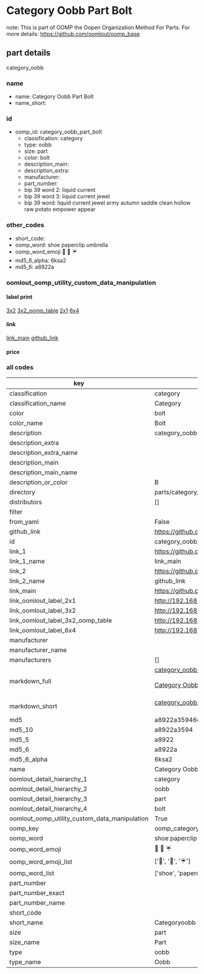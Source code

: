 # Category Oobb Part Bolt  

note: This is part of OOMP the Oopen Organization Method For Parts. For more details: https://github.com/oomlout/oomp_base

##  part details



category_oobb

### name
* name: Category Oobb Part Bolt
* name_short: 
### id
* oomp_id: category_oobb_part_bolt
  * classification: category
  * type: oobb
  * size: part
  * color: bolt
  * description_main: 
  * description_extra: 
  * manufacturer: 
  * part_number: 
  * bip 39 word 2: liquid current
  * bip 39 word 3: liquid current jewel
  * bip 39 word: liquid current jewel army autumn saddle clean hollow raw potato empower appear

### other_codes
* short_code: 
* oomp_word: shoe paperclip umbrella
* oomp_word_emoji :shoe: :paperclip: :umbrella:
* md5_6_alpha: 6ksa2
* md5_6: a8922a






### oomlout_oomp_utility_custom_data_manipulation
#### label print
[3x2](http://192.168.1.245:1112/?label=oomp%206ksa2)
[3x2_oomp_table](http://192.168.1.107:1112/?label=oomp%206ksa2)
[2x1](http://192.168.1.242:1112/?label=oomp%206ksa2)
[6x4](http://192.168.1.55:1112/?label=oomp%206ksa2)    

#### link

[link_main](https://github.com/oomlout/oomlout_oomp_current_version_messy/tree/main/parts/category_oobb_part_bolt) [github_link](https://github.com/oomlout/oomlout_oomp_part_src/tree/main/parts/category_oobb_part_bolt)                             

#### price







### all codes 
| key | value |  
| --- | --- |  
| classification | category |  
| classification_name | Category |  
| color | bolt |  
| color_name | Bolt |  
| description | category_oobb |  
| description_extra |  |  
| description_extra_name |  |  
| description_main |  |  
| description_main_name |  |  
| description_or_color | B  |  
| directory | parts/category_oobb_part_bolt |  
| distributors | [] |  
| filter |  |  
| from_yaml | False |  
| github_link | https://github.com/oomlout/oomlout_oomp_part_src/tree/main/parts/category_oobb_part_bolt |  
| id | category_oobb_part_bolt |  
| link_1 | https://github.com/oomlout/oomlout_oomp_current_version_messy/tree/main/parts/category_oobb_part_bolt |  
| link_1_name | link_main |  
| link_2 | https://github.com/oomlout/oomlout_oomp_part_src/tree/main/parts/category_oobb_part_bolt |  
| link_2_name | github_link |  
| link_main | https://github.com/oomlout/oomlout_oomp_current_version_messy/tree/main/parts/category_oobb_part_bolt |  
| link_oomlout_label_2x1 | http://192.168.1.242:1112/?label=oomp%206ksa2 |  
| link_oomlout_label_3x2 | http://192.168.1.245:1112/?label=oomp%206ksa2 |  
| link_oomlout_label_3x2_oomp_table | http://192.168.1.107:1112/?label=oomp%206ksa2 |  
| link_oomlout_label_6x4 | http://192.168.1.55:1112/?label=oomp%206ksa2 |  
| manufacturer |  |  
| manufacturer_name |  |  
| manufacturers | [] |  
| markdown_full | [category_oobb_part_bolt](https://github.com/oomlout/oomlout_oomp_current_version_messy/tree/main/parts/category_oobb_part_bolt)<br>[](https://github.com/oomlout/oomlout_oomp_current_version_messy/tree/main/parts/category_oobb_part_bolt)<br>[Category Oobb Part Bolt](https://github.com/oomlout/oomlout_oomp_current_version_messy/tree/main/parts/category_oobb_part_bolt)<br><br> |  
| markdown_short | [category_oobb_part_bolt](https://github.com/oomlout/oomlout_oomp_current_version_messy/tree/main/parts/category_oobb_part_bolt)<br><br> |  
| md5 | a8922a35946ce54af707d0c0efcd8412 |  
| md5_10 | a8922a3594 |  
| md5_5 | a8922 |  
| md5_6 | a8922a |  
| md5_6_alpha | 6ksa2 |  
| name | Category Oobb Part Bolt |  
| oomlout_detail_hierarchy_1 | category |  
| oomlout_detail_hierarchy_2 | oobb |  
| oomlout_detail_hierarchy_3 | part |  
| oomlout_detail_hierarchy_4 | bolt |  
| oomlout_oomp_utility_custom_data_manipulation | True |  
| oomp_key | oomp_category_oobb_part_bolt |  
| oomp_word | shoe paperclip umbrella |  
| oomp_word_emoji | :shoe: :paperclip: :umbrella: |  
| oomp_word_emoji_list | [':shoe:', ':paperclip:', ':umbrella:'] |  
| oomp_word_list | ['shoe', 'paperclip', 'umbrella'] |  
| part_number |  |  
| part_number_exact |  |  
| part_number_name |  |  
| short_code |  |  
| short_name | Categoryoobb |  
| size | part |  
| size_name | Part |  
| type | oobb |  
| type_name | Oobb |  
